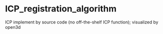 # ICP_registration_algorithm
ICP implement by source code (no off-the-shelf ICP function); visualized by open3d

